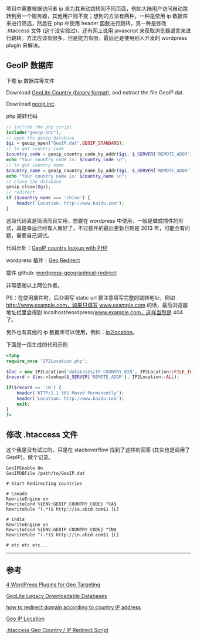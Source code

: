 项目中需要根据访问者 ip 来为其自动跳转到不同页面，例如大陆用户访问自动跳转到另一个服务器，其他用户则不变；想到的方法有两种，一种是使用 ip 数据库来进行筛选，然后在 php 中使用 header 函数进行跳转，另一种是修改 .htaccess 文件 (这个没实验过)，还有网上说用 javascript 来获取浏览器语言来进行跳转。方法应该有很多，但是能力有限，最后还是使用别人开发的 wordpress plugin 来解决。

## GeoIP 数据库

下载 ip 数据库等文件

Download [GeoLite Country (binary format)](http://geolite.maxmind.com/download/geoip/database/GeoLiteCountry/GeoIP.dat.gz), and extract the file GeoIP.dat.

Download [geoip.inc](http://www.maxmind.com/download/geoip/api/php/geoip.inc).

php 跳转代码

```php
// include the php script
include("geoip.inc");
// open the geoip database
$gi = geoip_open("GeoIP.dat",GEOIP_STANDARD);
// to get country code
$country_code = geoip_country_code_by_addr($gi, $_SERVER['REMOTE_ADDR']);
echo "Your country code is: $country_code \n";
// to get country name
$country_name = geoip_country_name_by_addr($gi, $_SERVER['REMOTE_ADDR']);
echo "Your country name is: $country_name \n";
// close the database
geoip_close($gi);
// redirect
if ($country_name === 'china') {
	header('Location: http://www.baidu.com');
}
```

这段代码真是简洁而且实用，想要在 wordpress 中使用，一般是做成插件的形式，真是幸运已经有人做好了，不过插件的最后更新日期是 2013 年，可能会有问题，需要自己调试。

代码出处：[GeoIP country lookup with PHP](http://www.phpandstuff.com/articles/geoip-country-lookup-with-php)

wordpress 插件：[Geo Redirect](https://wordpress.org/plugins/geographical-redirect/)

插件 github: [wordpress-geographical-redirect](https://github.com/ladrower/wordpress-geographical-redirect)

非常感谢以上两位作者。

PS：在使用插件时，后台填写 static url 要注意填写完整的跳转地址，例如 http://www.example.com，如果只填写 www.example.com 的话，最后浏览器地址栏里会得到 localhost/wordpress/www.example.com，这样当然是 404 了。

另外也有其他的 ip 数据库可以使用，例如：[ip2location](http://www.ip2location.com/free/visitor-redirection)。

下面是一段生成的代码示例

```php
<?php
require_once 'IP2Location.php';

$loc = new IP2Location('databases/IP-COUNTRY.BIN', IP2Location::FILE_IO);
$record = $loc->lookup($_SERVER['REMOTE_ADDR'], IP2Location::ALL);

if($record == 'CN') {
	header('HTTP/1.1 301 Moved Permanently');
	header('Location: http://www.baidu.com');
	exit;
}
?>
```

## 修改 .htaccess 文件

这个我是没有试过的，只是在 stackoverflow 找到了这样的回答 (其实也是调用了 GepIP)，做个记录。

```
GeoIPEnable On
GeoIPDBFile /path/to/GeoIP.dat

# Start Redirecting countries

# Canada
RewriteEngine on
RewriteCond %{ENV:GEOIP_COUNTRY_CODE} ^CA$
RewriteRule ^(.*)$ http://ca.abcd.com$1 [L]

# India
RewriteEngine on
RewriteCond %{ENV:GEOIP_COUNTRY_CODE} ^IN$
RewriteRule ^(.*)$ http://in.abcd.com$1 [L]

# etc etc etc...
```

---

## 参考

[4 WordPress Plugins for Geo Targeting](http://www.wpsolver.com/geo-redirect-wordpress-plugins-for-geo-targeting/)

[GeoLite Legacy Downloadable Databases](http://dev.maxmind.com/geoip/legacy/geolite/)

[how to redirect domain according to country IP address](http://stackoverflow.com/questions/9838344/how-to-redirect-domain-according-to-country-ip-address)

[Geo IP Location](http://www.php.net/manual/en/book.geoip.php)

[.htaccess Geo Country / IP Redirect Script](https://forums.digitalpoint.com/threads/htaccess-geo-country-ip-redirect-script.153845/)
